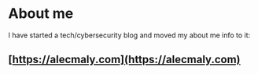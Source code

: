 <!-- 
    badges:             https://shields.io/
    badge icon urls:    https://simpleicons.org/
 -->

# About me
I have started a tech/cybersecurity blog and moved my about me info to it:<br>
## [https://alecmaly.com](https://alecmaly.com)

